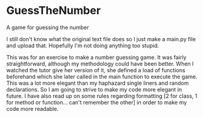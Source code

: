 # GuessTheNumber
A game for guessing the number

I still don't know what the original text file does so I just make a main.py file and upload that. Hopefully I'm not doing anything too stupid.

This was for an exercise to make a number guessing game. It was fairly straightforward, although my methodology could have been better. When I watched the tutor give her version of it, she defined a load of functions beforehand which she later called in the main function to execute the game. This was a lot more elegant than my haphazard single liners and random declarations. So I am going to strive to make my code more elegant in future. I have also read up on some rules regarding formatting [2 for class, 1 for method or function... can't remember the other] in order to make my code more readable.
